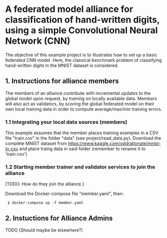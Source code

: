 
# A federated model alliance for classification of hand-written digits, using a simple Convolutional Neural Network (CNN)

The objective of this example project is to illustrates how to set up a basic federated CNN model. Here, the classical benchmark problem of classifying hand-written digits in the MNIST dataset is considered. 

## 1. Instructions for alliance members
The members of an alliance contribute with incremental updates to the global model upon request, by training on locally available data. Members will also act as validators, by scoring the global federated model on their own local training data in order to compute average/max/min training errors. 

### 1.1 Integrating your local data sources (members)

This example assumes that the member places training examples in a CSV file "train.csv" in the folder "data" (see project/read_data.py). Download the complete MNIST dataset from https://www.kaggle.com/oddrationale/mnist-in-csv and place traing data in said folder (remember to rename it to 'train.csv') 

### 1.2 Starting member trainer and validator services to join the alliance

[TODO: How do they join the alliance.]

Download the Docker-compose file "member.yaml", then:

     $ docker-compose up -f member.yaml 
     
    
## 2. Instuctions for Alliance Admins 
TODO [Should maybe be elsewhere?]
